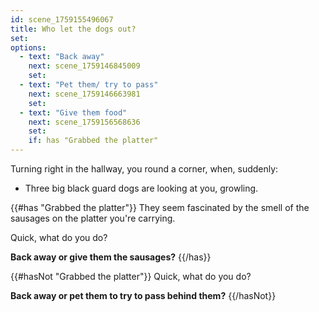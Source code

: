 ```yaml
---
id: scene_1759155496067
title: Who let the dogs out?
set:
options:
  - text: "Back away"
    next: scene_1759146845009
    set:
  - text: "Pet them/ try to pass"
    next: scene_1759146663981
    set:
  - text: "Give them food"
    next: scene_1759156568636
    set:
    if: has "Grabbed the platter"
---
```


Turning right in the hallway, you round a corner, when, suddenly: 

- Three big black guard dogs are looking at you, growling. 

{{#has "Grabbed the platter"}}
They seem fascinated by the smell of the sausages on the platter you're carrying.
 
Quick, what do you do? 

**Back away or give them the sausages?**
{{/has}}

{{#hasNot "Grabbed the platter"}}
  Quick, what do you do? 

**Back away or pet them to try to pass behind them?**
{{/hasNot}}